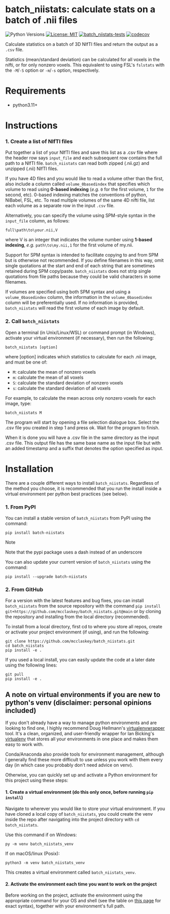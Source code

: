 # batch_niistats: calculate stats on a batch of .nii files
![Python Versions](https://img.shields.io/badge/python-3.11%20|%203.12%20|%203.13-blue) [![License: MIT](https://img.shields.io/badge/License-MIT-green.svg)](LICENSE) [![batch_niistats-tests](https://img.shields.io/github/actions/workflow/status/mcclaskey/batch_niistats/python-package.yml?label=batch_niistats-tests&logo=github)](https://github.com/mcclaskey/batch_niistats/actions/workflows/python-package.yml)
 [![codecov](https://codecov.io/gh/mcclaskey/batch_niistats/branch/main/graph/badge.svg)](https://codecov.io/gh/mcclaskey/batch_niistats)


Calculate statistics on a batch of 3D NIfTI files and return the output as a `.csv` file. 

Statistics (mean/standard deviation) can be calculated for all voxels in the nifti, or for only nonzero voxels. This equivalent to using FSL's `fslstats` with the `-M`/`-S` option or `-m`/`-s` option, respectively.

# Requirements
* python3.11+

# Instructions

### 1. Create a list of NIfTI files
Put together a list of your NIfTI files and save this list as a .csv file where the header row says `input_file` and each subsequent row contains the full path to a NIfTI file. `batch_niistats` can read both zipped (.nii.gz) and unzipped (.nii) NIfTI files.

If you have 4D files and you would like to read a volume other than the first, also include a column called `volume_0basedindex` that specifies which volume to read using **0-based indexing** (_e.g._ `0` for the first volume, `1` for the second, etc). 0-based indexing matches the conventions of python, NiBabel, FSL, etc. To read multiple volumes of the same 4D nifti file, list each volume as a separate row in the input `.csv` file.

Alternatively, you can specify the volume using SPM-style syntax in the `input_file` column, as follows: 
```
full\path\to\your.nii,V
```
where V is an integer that indicates the volume number using **1-based indexing**, _e.g._ `path\to\my.nii,1` for the first volume of my.nii. 

Support for SPM syntax is intended to facilitate copying to and from SPM but is otherwise not recommended. If you define filenames in this way, omit single quotations at the start and end of each string that are sometimes retained during SPM copy/paste. `batch_niistats` does not strip single quotations from file paths because they could be valid characters in some filenames.

If volumes are specified using both SPM syntax and using a `volume_0basedindex` column, the information in the `volume_0basedindex` column will be preferentially used. If no information is provided, `batch_niistats` will read the first volume of each image by default.

### 2. Call `batch_niistats` 

Open a terminal (in Unix/Linux/WSL) or command prompt (in Windows), activate your virtual environment (if necessary), then run the following:
```
batch_niistats [option]
```
where [option] indicates which statistics to calculate for each .nii image, and must be one of: 
- `M`: calculate the mean of nonzero voxels
- `m`: calculate the mean of all voxels
- `S`: calculate the standard deviation of nonzero voxels
- `s`: calculate the standard deviation of all voxels

For example, to calculate the mean across only nonzero voxels for each image, type:
```
batch_niistats M
```

The program will start by opening a file selection dialogue box. Select the .csv file you created in step 1 and press ok. Wait for the program to finish.

When it is done you will have a .csv file in the same directory as the input .csv file. This output file has the same base name as the input file but with an added timestamp and a suffix that denotes the option specified as input. 

# Installation
There are a couple different ways to install `batch_niistats`. Regardless of the method you choose, it is recommended that you run the install inside a virtual environment per python best practices (see below). 

### 1. From PyPI
You can install a stable version of `batch_niistats` from PyPI using the command: 
```
pip install batch-niistats
```
> [!NOTE]
> Note that the pypi package uses a dash instead of an underscore

You can also update your current version of `batch_niistats` using the command: 
```
pip install --upgrade batch-niistats
```
### 2. From GitHub
For a version with the latest features and bug fixes, you can install `batch_niistats` from the source repository with the command `pip install git+https://github.com/mcclaskey/batch_niistats.git@main` or by cloning the repository and installing from the local directory (recommended). 

To install from a local directory, first cd to where you store all repos, create or activate your project environment (if using), and run the following:
```
git clone https://github.com/mcclaskey/batch_niistats.git
cd batch_niistats
pip install -e .
```
If you used a local install, you can easily update the code at a later date using the following lines:

```
git pull
pip install -e .
```

## A note on virtual environments if you are new to python's venv (disclaimer: personal opinions included)
If you don't already have a way to manage python environments and are looking to find one, I highly recommend Doug Hellmann's [virtualenvwrapper](https://virtualenvwrapper.readthedocs.io/en/latest/) tool. It's a clean, organized, and user-friendly wrapper for Ian Bicking's [virtualenv](https://pypi.org/project/virtualenv/) that stores all your environments in one place and makes them easy to work with. 

Conda/Anaconda also provide tools for environment management, although I generally find these more difficult to use unless you work with them every day (in which case you probably don't need advice on venv). 

Otherwise, you can quickly set up and activate a Python environment for this project using these steps:

#### 1. Create a virtual environment (do this only once, before running `pip install`)
Navigate to wherever you would like to store your virtual environment. If you have cloned a local copy of `batch_niistats`, you could create the venv inside the repo after navigating into the project directory with `cd batch_niistats`.

Use this command if on Windows:
```
py -m venv batch_niistats_venv
```

If on macOS/linux (Posix):
```
python3 -m venv batch_niistats_venv
```

This creates a virtual environment called `batch_niistats_venv`.

#### 2. Activate the environment each time you want to work on the project
Before working on the project, activate the environment using the appropriate command for your OS and shell (see the table on [this page](https://docs.python.org/3/library/venv.html#how-venvs-work) for exact syntax), together with your environment's full path.
